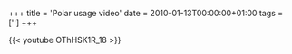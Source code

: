 +++
title = 'Polar usage video'
date = 2010-01-13T00:00:00+01:00
tags = ['']
+++

{{< youtube OThHSK1R_18 >}}
